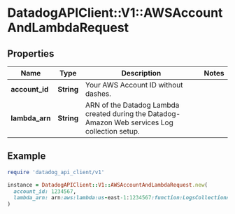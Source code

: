 # DatadogAPIClient::V1::AWSAccountAndLambdaRequest

## Properties

| Name           | Type       | Description                                                                                    | Notes |
| -------------- | ---------- | ---------------------------------------------------------------------------------------------- | ----- |
| **account_id** | **String** | Your AWS Account ID without dashes.                                                            |       |
| **lambda_arn** | **String** | ARN of the Datadog Lambda created during the Datadog-Amazon Web services Log collection setup. |       |

## Example

```ruby
require 'datadog_api_client/v1'

instance = DatadogAPIClient::V1::AWSAccountAndLambdaRequest.new(
  account_id: 1234567,
  lambda_arn: arn:aws:lambda:us-east-1:1234567:function:LogsCollectionAPITest
)
```
